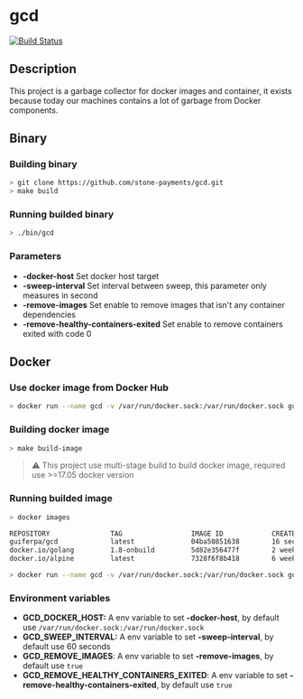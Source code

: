 # gcd

[![Build Status](https://travis-ci.org/stone-payments/gcd.svg?branch=master)](https://travis-ci.org/stone-payments/gcd)

## Description
This project is a garbage collector for docker images and container, it exists because today our machines contains a lot of garbage from Docker components.

## Binary

### Building binary

```bash
> git clone https://github.com/stone-payments/gcd.git
> make build
```

### Running builded binary
```bash
> ./bin/gcd
```


### Parameters

- __-docker-host__ Set docker host target
- __-sweep-interval__ Set interval between sweep, this parameter only measures in second
- __-remove-images__ Set enable to remove images that isn't any container dependencies
- __-remove-healthy-containers-exited__ Set enable to remove containers exited with code 0

## Docker

### Use docker image from Docker Hub
```bash
> docker run --name gcd -v /var/run/docker.sock:/var/run/docker.sock guiferpa/gcd
```

### Building docker image
```bash
> make build-image
```
> :warning: This project use multi-stage build to build docker image, required use >=17.05 docker version

### Running builded image
```bash
> docker images

REPOSITORY               TAG                 IMAGE ID            CREATED             SIZE
guiferpa/gcd             latest              04ba50851638        16 seconds ago      9.7 MB
docker.io/golang         1.8-onbuild         5d82e356477f        2 weeks ago         699 MB
docker.io/alpine         latest              7328f6f8b418        6 weeks ago         3.97 MB

> docker run --name gcd -v /var/run/docker.sock:/var/run/docker.sock guiferpa/gcd
```

### Environment variables

- __GCD_DOCKER_HOST:__ A env variable to set __-docker-host__, by default use `/var/run/docker.sock:/var/run/docker.sock`
- __GCD_SWEEP_INTERVAL:__ A env variable to set __-sweep-interval__, by default use 60 seconds
- __GCD_REMOVE_IMAGES__: A env variable to set __-remove-images__, by default use `true`
- __GCD_REMOVE_HEALTHY_CONTAINERS_EXITED__: A env variable to set __-remove-healthy-containers-exited__, by default use `true`
